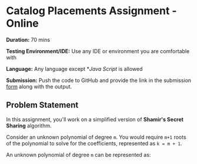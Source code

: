 # Catalog Placements Assignment - Online

**Duration:** 70 mins

**Testing Environment/IDE:** Use any IDE or environment you are comfortable with

**Language:** Any language except **Java Script* is allowed

**Submission:** Push the code to GitHub and provide the link in the submission [form](https://forms.office.com/Pages/ResponsePage.aspx?id=RgrZ10U7MEefYWH3ZTabSHUAtiexAKxCg9YQuJZkvXBUMFpGWEJMTlc5NEFVSUZUOFkzQ1c1WUpWMS4u) along with the output.

## Problem Statement

In this assignment, you'll work on a simplified version of **Shamir's Secret Sharing** algorithm.

Consider an unknown polynomial of degree `m`. You would require `m+1` roots of the polynomial to solve for the coefficients, represented as `k = m + 1`.

An unknown polynomial of degree `m` can be represented as:

